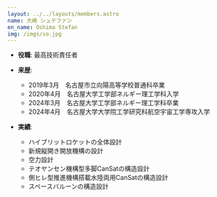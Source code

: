 ```yaml
---
layout: ../../layouts/members.astro
name: 大嶋 シュテファン
en_name: Oshima Stefan
img: /imgs/so.jpg
---
```


- **役職**: 最高技術責任者

- **来歴**:
  - 2019年3月　名古屋市立向陽高等学校普通科卒業
  - 2020年4月　名古屋大学工学部ネルギー理工学科入学
  - 2024年3月　名古屋大学工学部ネルギー理工学科卒業
  - 2024年4月　名古屋大学大学院工学研究科航空宇宙工学専攻入学

- **実績**:
  - ハイブリットロケットの全体設計
  - 新規縦開き開放機構の設計
  - 空力設計
  - テオヤンセン機構型多脚CanSatの構造設計
  - 側ヒレ型推進機構搭載水陸両用CanSatの構造設計
  - スペースバルーンの構造設計
